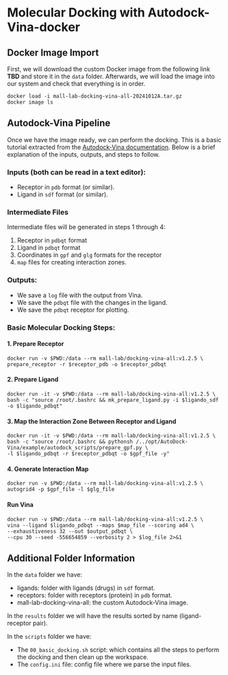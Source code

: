 # Molecular Docking with Autodock-Vina-docker

## Docker Image Import

First, we will download the custom Docker image from the following link **TBD** and store it in the `data` folder. Afterwards, we will load the image into our system and check that everything is in order.

```shell
docker load -i mall-lab-docking-vina-all-20241012A.tar.gz
docker image ls
```

## Autodock-Vina Pipeline

Once we have the image ready, we can perform the docking. This is a basic tutorial extracted from the [Autodock-Vina documentation](https://autodock-vina.readthedocs.io/en/latest/docking_basic.html). Below is a brief explanation of the inputs, outputs, and steps to follow.

### Inputs (both can be read in a text editor):

- Receptor in `pdb` format (or similar).
- Ligand in `sdf` format (or similar).

### Intermediate Files

Intermediate files will be generated in steps 1 through 4:

1. Receptor in `pdbqt` format
2. Ligand in `pdbqt` format
3. Coordinates in `gpf` and `glg` formats for the receptor
4. `map` files for creating interaction zones.

### Outputs:

- We save a `log` file with the output from Vina.
- We save the `pdbqt` file with the changes in the ligand.
- We save the `pdbqt` receptor for plotting.

### Basic Molecular Docking Steps:

#### 1. Prepare Receptor

```shell
docker run -v $PWD:/data --rm mall-lab/docking-vina-all:v1.2.5 \
prepare_receptor -r $receptor_pdb -o $receptor_pdbqt
```

#### 2. Prepare Ligand
```shell
docker run -it -v $PWD:/data --rm mall-lab/docking-vina-all:v1.2.5 \
bash -c "source /root/.bashrc && mk_prepare_ligand.py -i $ligando_sdf -o $ligando_pdbqt"
```

#### 3. Map the Interaction Zone Between Receptor and Ligand
```shell
docker run -it -v $PWD:/data --rm mall-lab/docking-vina-all:v1.2.5 \
bash -c "source /root/.bashrc && pythonsh /../opt/AutoDock-Vina/example/autodock_scripts/prepare_gpf.py \
-l $ligando_pdbqt -r $receptor_pdbqt -o $gpf_file -y"
```

#### 4. Generate Interaction Map
```shell
docker run -v $PWD:/data --rm mall-lab/docking-vina-all:v1.2.5 \
autogrid4 -p $gpf_file -l $glg_file
```

#### Run Vina
```shell
docker run -v $PWD:/data --rm mall-lab/docking-vina-all:v1.2.5 \
vina --ligand $ligando_pdbqt --maps $map_file --scoring ad4 \
--exhaustiveness 32 --out $output_pdbqt \
--cpu 30 --seed -556654859 --verbosity 2 > $log_file 2>&1
```

## Additional Folder Information

In the `data` folder we have:

- ligands: folder with ligands (drugs) in `sdf` format.
- receptors: folder with receptors (protein) in `pdb` format.
- mall-lab-docking-vina-all: the custom Autodock-Vina image.

In the `results` folder we will have the results sorted by name (ligand-receptor pair).

In the `scripts` folder we have:

- The `00_basic_docking.sh` script: which contains all the steps to perform the docking and then clean up the workspace.
- The `config.ini` file: config file where we parse the input files.
